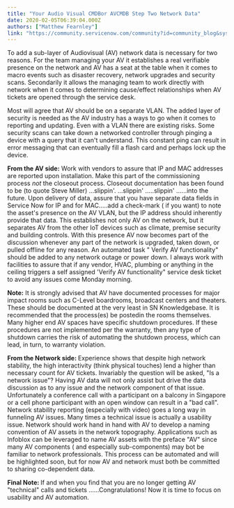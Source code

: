 ```yaml
---
title: "Your Audio Visual CMDBor AVCMDB Step Two Network Data"
date: 2020-02-05T06:39:04.000Z
authors: ["Matthew Fearnley"]
link: "https://community.servicenow.com/community?id=community_blog&sys_id=616aff09db7208584819fb24399619b8"
---
```

<p>To add a sub-layer of Audiovisual (AV) network data is necessary for two reasons. For the team managing your AV it establishes a real verifiable presence on the network and AV has a seat at the table when it comes to macro events such as disaster recovery, network upgrades and security scans. Secondarily it allows the managing team to work directly with network when it comes to determining cause/effect relationships when AV tickets are opened through the service desk.</p>
<p>Most will agree that AV should be on a separate VLAN. The added layer of security is needed as the AV industry has a ways to go when it comes to reporting and updating. Even with a VLAN there are existing risks. Some security scans can take down a networked controller through pinging a device with a query that it can&#39;t understand. This constant ping can result in error messaging that can eventually fill a flash card and perhaps lock up the device.</p>
<p><strong>From the AV side:</strong> Work with vendors to assure that IP and MAC addresses are reported upon installation. Make this part of the commissioning process<em> not </em>the closeout process. Closeout documentation has been found to be (to quote Steve Miller) ...slippin&#39;. ...slippin&#39; .....slippin&#39; ......into the future. Upon delivery of data, assure that you have separate data fields in Service Now for IP and for MAC.....add a check-mark ( if you want) to note the asset&#39;s presence on the AV VLAN, but the IP address should inherently provide that data. This establishes not only AV on the network, but it separates AV from the other IoT devices such as climate, premise security and building controls. With this presence AV now becomes part of the discussion whenever any part of the network is upgraded, taken down, or pulled offline for any reason. An automated task &#34; Verify AV functionality&#34; should be added to any network outage or power down. I always work with facilities to assure that if any vendor, HVAC, plumbing or anything in the ceiling triggers a self assigned &#39;Verify AV functionality&#34; service desk ticket to avoid any issues come Monday morning.</p>
<p><strong>Note:</strong> It is strongly advised that AV have documented processes for major impact rooms such as C-Level boardrooms, broadcast centers and theaters. These should be documented at the very least in SN Knowledgebase. It is recommended that the process(es) be postedin the rooms themselves. Many higher end AV spaces have specific shutdown procedures. If these procedures are not implemented per the warranty, then any type of shutdown carries the risk of automating the shutdown process, which can lead, in turn, to warranty violation.</p>
<p><strong>From the Network side: </strong>Experience shows that despite high network stability, the high interactivity (think physical touches) lend a higher than necessary count for AV tickets. Invariably the question will be asked, &#34;Is a network issue&#34;? Having AV data will not only assist but drive the data discussion as to any issue and the network component of that issue. Unfortunately a conference call with a participant on a balcony in Singapore or a cell phone participant with an open window can result in a &#34;bad call&#34;. Network stability reporting (especially with video) goes a long way in funneling AV issues. Many times a technical issue is actually a usability issue. Network should work hand in hand with AV to develop a naming convention of AV assets in the network topography. Applications such as Infoblox can be leveraged to name AV assets with the preface &#34;AV&#34; since many AV components ( and especially sub-components) may bot be familiar to network professionals. This process can be automated and will be highlighted soon, but for now AV and network must both be committed to sharing co-dependent data.</p>
<p><strong>Final Note: </strong>If and when you find that you are no longer getting AV &#34;technical&#34; calls and tickets ......Congratulations! Now it is time to focus on usability and AV automation.</p>